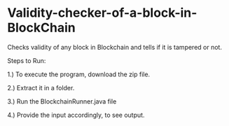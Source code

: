 # Validity-checker-of-a-block-in-BlockChain
Checks validity of any block in Blockchain and tells if it is tampered or not.

Steps to Run:

1.) To execute the program, download the zip file.

2.) Extract it in a folder.

3.) Run the BlockchainRunner.java file

4.) Provide the input accordingly, to see output.


